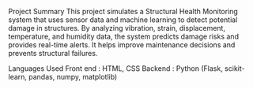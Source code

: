 Project Summary
This project simulates a Structural Health Monitoring system that uses sensor data and machine learning to detect potential damage
in structures. By analyzing vibration, strain, displacement, temperature, and humidity data, the system predicts damage risks 
and provides real-time alerts. It helps improve maintenance decisions and prevents structural failures.

Languages Used
Front end : HTML, CSS
Backend : Python (Flask, scikit-learn, pandas, numpy, matplotlib)
